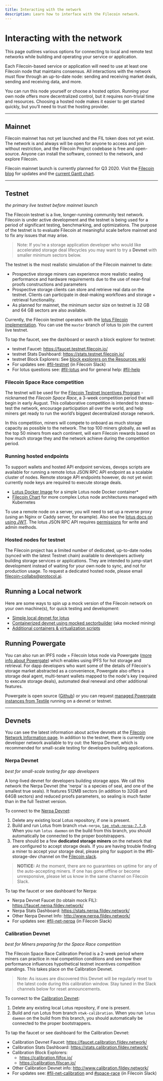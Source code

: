 ```yaml
---
title: Interacting with the network
description: Learn how to interface with the Filecoin network.
---
```


# Interacting with the network

This page outlines various options for connecting to local and remote test networks while building and operating your service or application.

Each Filecoin-based service or application will need to use at least one Filecoin node that maintains consensus. All interactions with the network must flow through an up-to-date node: sending and receiving market deals, sending and receiving data, and more.

You can run this node yourself or choose a hosted option. Running your own node offers more decentralized control, but it requires non-trivial time and resources. Choosing a hosted node makes it easier to get started quickly, but you’ll need to trust the hosting provider.

---

## Mainnet

Filecoin mainnet has not yet launched and the FIL token does not yet exist. The network is and always will be open for anyone to access and join without restriction, and the Filecoin Project codebase is free and open-source. Anyone can install the software, connect to the network, and explore Filecoin.

Filecoin mainnet launch is currently planned for Q3 2020. Visit the [Filecoin blog](https://filecoin.io/blog/) for updates and the [current Gantt chart](https://app.instagantt.com/shared/s/1152992274307505/latest).

---

## Testnet

_the primary live testnet before mainnet launch_

The Filecoin testnet is a live, longer-running community test network. Filecoin is under active development and the testnet is being used for a period of significant testing, benchmarking, and optimizations. The purpose of the testnet is to evaluate Filecoin at meaningful scale before mainnet and to fix any issues that may arise.

> Note: If you're a storage application developer who would like accelerated storage deal lifecycles you may want to try a **Devnet** with smaller minimum sectors below.

The testnet is the most realistic simulation of the Filecoin mainnet to date:

- Prospective storage miners can experience more realistic sealing performance and hardware requirements due to the use of near-final proofs constructions and parameters
- Prospective storage clients can store and retrieve real data on the testnet. Clients can participate in deal-making workflows and storage + retrieval functionality.
- As planned for mainnet, the minimum sector size on testnet is 32 GB and 64 GB sectors are also available.

Currently, the Filecoin testnet operates with the [lotus Filecoin implementation](https://lotu.sh). You can use the `master` branch of lotus to join the current live testnet.

To tap the faucet, see the dashboard or search a block explorer for testnet:

- testnet Faucet: https://faucet.testnet.filecoin.io/
- testnet Stats Dashboard: https://stats.testnet.filecoin.io/
- testnet Block Explorers: See [block explorers on the Resources wiki](https://github.com/filecoin-project/docs/wiki#block-explorers)
- For updates see: [#fil-testnet](https://filecoinproject.slack.com/archives/C0144HM4AM7) (in Filecoin Slack)
- For lotus questions see: [#fil-lotus](https://filecoinproject.slack.com/archives/CPFTWMY7N) and for general help: [#fil-help](https://filecoinproject.slack.com/archives/CEGN061C5)

### Filecoin Space Race competition

The testnet will be used for the [Filecoin Testnet Incentives Program](https://filecoin.io/blog/getting-ready-testnet-incentives/) - nicknamed the _Filecoin Space Race_, a 3-week competition period that will begin in early August. This collaborative competition is intended to stress-test the network, encourage participation all over the world, and help miners get ready to run the world’s biggest decentralized storage network.

In this competition, miners will compete to onboard as much storage capacity as possible to the network. The top 100 miners globally, as well as the top 50 miners from each continent, will earn Filecoin rewards based on how much storage they and the network achieve during the competition period.

### Running hosted endpoints

To support wallets and hosted API endpoint services, devops scripts are available for running a remote lotus JSON RPC API endpoint as a scalable cluster of nodes. Remote storage API endpoints however, do not yet exist: currently node keys are required to execute storage deals.

- [Lotus Docker Image](https://github.com/openworklabs/filecoin-docker) for a simple Lotus node Docker container\*
- [Filecoin Chart](https://github.com/openworklabs/filecoin-chart) for more complex Lotus node architectures managed with Kubernetes

To use a remote node on a server, you will need to set up a reverse proxy (using an Nginx or Caddy server, for example). Also see the [lotus docs on using JWT](https://lotu.sh/en+api#curl-authorization-157570). The lotus JSON RPC API requires [permissions](https://github.com/filecoin-project/lotus/blob/master/api/apistruct/struct.go#L34) for write and admin methods.

### Hosted nodes for testnet

The Filecoin project has a limited number of dedicated, up-to-date nodes (synced with the latest Testnet chain) available to developers actively building storage services or applications. They are intended to jump-start development instead of waiting for your own node to sync, and not for production usage. To request a dedicated hosted node, please email [filecoin-collabs@protocol.ai](mailto:filecoin-collabs@protocol.ai?subject=Requesting20%a20%hosted20%node).

## Running a Local network

Here are some ways to spin up a mock version of the Filecoin network on your own machine(s), for quick testing and development:

- [Simple local devnet for lotus](https://lotu.sh/en+setup-local-dev-net)
- [Containerized devnet using mocked sectorbuilder](https://github.com/textileio/lotus-devnet) (aka mocked mining)
- [Additional containers & virtualization scripts](https://github.com/filecoin-project/docs/wiki#containers--virtualization)

## Running Powergate

You can also run an IPFS node + Filecoin lotus node via Powergate ([more info about Powergate](https://docs.filecoin.io/build/tools/powergate.md)) which enables using IPFS for hot storage and retrieval. For dapp developers who want some of the details of Filecoin's storage market abstracted as a convenience, Powergate also offers a storage deal agent, multi-tenant wallets mapped to the node's key (required to execute storage deals), automated deal renewal and other additional features.

Powergate is open source ([Github](https://github.com/textileio/powergate)) or you can request [managed Powergate instances from Textile](https://blog.textile.io/announcing-managed-powergate-instances-enterprise-filecoin-and-ipfs/) running on a devnet or testnet.

---

## Devnets

You can see the latest information about active devnets at the [Filecoin Network Information page](https://network.filecoin.io). In addition to the testnet, there is currently one developer network available to try out: the Nerpa Devnet, which is recommended for small-scale testing for developers building applications.

### Nerpa Devnet

_best for small-scale testing for app developers_

A long-lived devnet for developers building storage apps. We call this network the Nerpa Devnet (the 'nerpa' is a species of seal, and one of the smallest true seals). It features 512MB sectors (in addition to 32GB and 64GB sectors) and reduced proofs parameters, so sealing is much faster than in the full Testnet version.

To connect to the [Nerpa Devnet](http://www.nerpa.fildev.network/):

1. Delete any existing local Lotus repository, if one is present.
2. Build and run Lotus from branch `ntwk-nerpa`, [`tag ntwk-nerpa-7.7.0`](https://github.com/filecoin-project/lotus/tree/ntwk-nerpa-7.7.0). When you run `lotus daemon` on the build from this branch, you should automatically be connected to the proper bootstrappers.
3. There should be a few **dedicated storage miners** on the network that are configured to accept storage deals. If you are having trouble finding a miner to accept your storage deal, please ping for support in the #fil-storage-dev channel on the [Filecoin slack](https://filecoin.io/slack).

> **NOTICE:** At the moment, there are no guarantees on uptime for any of the auto-accepting miners. If one has gone offline or become unresponsive, please let us know in the same channel on Filecoin Slack.

To tap the faucet or see dashboard for Nerpa:

- Nerpa Devnet Faucet (to obtain mock FIL): https://faucet.nerpa.fildev.network/
- Nerpa Stats Dashboard: https://stats.nerpa.fildev.network/
- Other Nerpa Devnet Info: http://www.nerpa.fildev.network/
- For updates see: [#fil-net-nerpa](https://filecoinproject.slack.com/archives/C016VJSJNTH) (in Filecoin Slack)

### Calibration Devnet

_best for Miners preparing for the Space Race competition_

The Filecoin Space Race Calibration Period is a 2-week period where miners can practice in real competition conditions and see how their performance influences hypothetical testnet incentives competition standings. This takes place on the Calibration Devnet.

> Note: As issues are discovered this Devnet will be regularly reset to the latest code during this calibration window. Stay tuned in the Slack channels below for reset announcements.

To connect to the [Calibration Devnet](http://www.calibration.fildev.network/):

1. Delete any existing local Lotus repository, if one is present.
2. Build and run Lotus from branch `ntwk-calibration`. When you run `lotus daemon` on the build from this branch, you should automatically be connected to the proper bootstrappers.

To tap the faucet or see dashboard for the Calibration Devnet:

- Calibration Devnet Faucet: https://faucet.calibration.fildev.network/
- Calibration Stats Dashboard: https://stats.calibration.fildev.network/
- Calibration Block Explorers:
  - https://calibration.filfox.io/
  - https://calibration.filscan.io/
- Other Calibration Devnet info: http://www.calibration.fildev.network/
- For updates see: [#fil-net-calibration](https://filecoinproject.slack.com/archives/C017CCH1MHB) and [#space-race](https://filecoinproject.slack.com/archives/C0179RNEMU4) (in Filecoin Slack)
